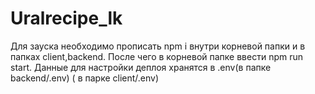 # Uralrecipe_lk

Для зауска необходимо прописать npm i внутри корневой папки и в папках client,backend. После чего в корневой папке ввести npm run start. Данные для настройки деплоя хранятся в .env(в папке backend/.env) ( в парке client/.env)

